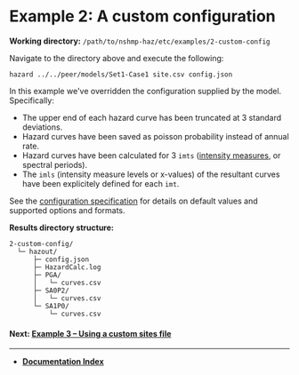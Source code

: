 # Example 2: A custom configuration

__Working directory:__ `/path/to/nshmp-haz/etc/examples/2-custom-config`

Navigate to the directory above and execute the following:

```Shell
hazard ../../peer/models/Set1-Case1 site.csv config.json
```

In this example we've overridden the configuration supplied by the model. Specifically:

* The upper end of each hazard curve has been truncated at 3 standard deviations.
* Hazard curves have been saved as poisson probability instead of annual rate.
* Hazard curves have been calculated for 3 `imts`
 ([intensity measures](http://usgs.github.io/nshmp-haz/javadoc/index.html?gov/usgs/earthquake/nshmp/gmm/Imt.html),
  or spectral periods).
* The `imls` (intensity measure levels or x-values) of the resultant curves
have been explicitely defined for each `imt`.

See the [configuration specification](https://github.com/usgs/nshmp-haz/wiki/configuration)
for details on default values and supported options and formats.

__Results directory structure:__

```text
2-custom-config/
  └─ hazout/
      ├─ config.json
      ├─ HazardCalc.log
      ├─ PGA/
      │   └─ curves.csv
      ├─ SA0P2/
      │   └─ curves.csv
      └─ SA1P0/
          └─ curves.csv
```

<!-- markdownlint-disable MD001 -->
#### Next: [Example 3 – Using a custom sites file](../3-sites-file/README.md)

---

* [**Documentation Index**](../../../docs/README.md)
